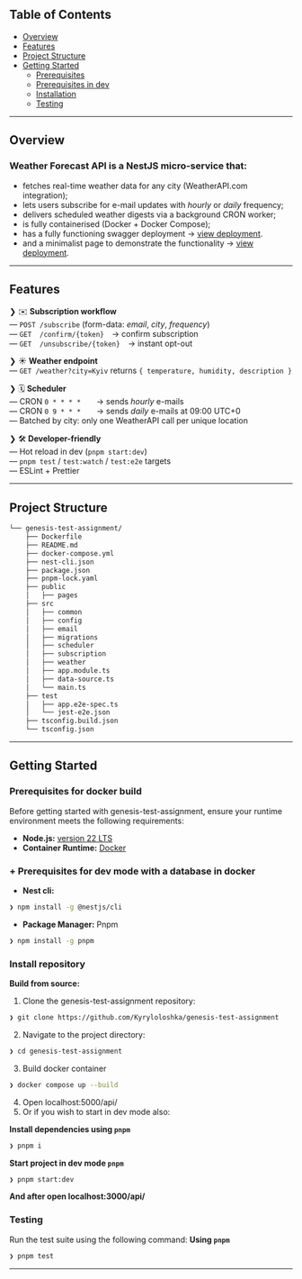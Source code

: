 ##  Table of Contents

- [ Overview](#-overview)
- [ Features](#-features)
- [ Project Structure](#-project-structure)
- [ Getting Started](#-getting-started)
  - [ Prerequisites](#-prerequisites-for-docker-build)
  - [ Prerequisites in dev](#-+-prerequisites-for-dev-mode-with-a-database-in-docker)
  - [ Installation](#-install-repository)
  - [ Testing](#-testing)

---

##  Overview

### **Weather Forecast API** is a NestJS micro-service that:

- fetches real-time weather data for any city (WeatherAPI.com integration);  
- lets users subscribe for e-mail updates with *hourly* or *daily* frequency;
- delivers scheduled weather digests via a background CRON worker;
- is fully containerised (Docker + Docker Compose);
- has a fully functioning swagger deployment -> [view deployment](https://genesis-test-assignment-production.up.railway.app/api/).
- and a minimalist page to demonstrate the functionality -> [view deployment](https://genesis-test-assignment-production.up.railway.app/).

---

##  Features

❯ ✉️  **Subscription workflow**  
   — `POST /subscribe` (form-data: *email*, *city*, *frequency*)  
   — `GET  /confirm/{token}` → confirm subscription  
   — `GET  /unsubscribe/{token}` → instant opt-out

❯ ☀️  **Weather endpoint**  
   — `GET /weather?city=Kyiv` returns `{ temperature, humidity, description }`  

❯ 🗓  **Scheduler**  
   — CRON `0 * * * *`  → sends *hourly* e-mails  
   — CRON `0 9 * * *`  → sends *daily* e-mails at 09:00 UTC+0  
   — Batched by city: only one WeatherAPI call per unique location

❯ 🛠  **Developer-friendly**  
   — Hot reload in dev (`pnpm start:dev`)  
   — `pnpm test` / `test:watch` / `test:e2e` targets  
   — ESLint + Prettier
   
---

##  Project Structure

```sh
└── genesis-test-assignment/
    ├── Dockerfile
    ├── README.md
    ├── docker-compose.yml
    ├── nest-cli.json
    ├── package.json
    ├── pnpm-lock.yaml
    ├── public
    │   ├── pages
    ├── src
    │   ├── common
    │   ├── config
    │   ├── email
    │   ├── migrations
    │   ├── scheduler
    │   ├── subscription
    │   ├── weather
    │   ├── app.module.ts
    │   ├── data-source.ts
    │   └── main.ts
    ├── test
    │   ├── app.e2e-spec.ts
    │   └── jest-e2e.json
    ├── tsconfig.build.json
    └── tsconfig.json
```

---
##  Getting Started

###  Prerequisites for docker build

Before getting started with genesis-test-assignment, ensure your runtime environment meets the following requirements:

- **Node.js:** [version 22 LTS](https://nodejs.org/en)
- **Container Runtime:** [Docker](https://www.docker.com/)

###  + Prerequisites for dev mode with a database in docker
- **Nest cli:**
```sh
❯ npm install -g @nestjs/cli
```
- **Package Manager:** Pnpm
```sh
❯ npm install -g pnpm
```


###  Install repository
**Build from source:**

1. Clone the genesis-test-assignment repository:
```sh
❯ git clone https://github.com/Kyryloloshka/genesis-test-assignment
```

2. Navigate to the project directory:
```sh
❯ cd genesis-test-assignment
```
3. Build docker container
```sh
❯ docker compose up --build
```
4. Open localhost:5000/api/
   &nbsp;
5. Or if you wish to start in dev mode also:
 
**Install dependencies using `pnpm`** 
```sh
❯ pnpm i
```

**Start project in dev mode `pnpm`** 
```sh
❯ pnpm start:dev
```
**And after open localhost:3000/api/**

###  Testing
Run the test suite using the following command:
**Using `pnpm`** &nbsp;

```sh
❯ pnpm test
```

---
